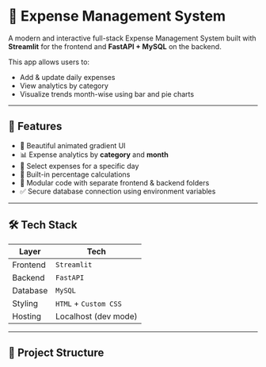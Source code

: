 # 💸 Expense Management System

A modern and interactive full-stack Expense Management System built with **Streamlit** for the frontend and **FastAPI + MySQL** on the backend.

This app allows users to:
- Add & update daily expenses
- View analytics by category
- Visualize trends month-wise using bar and pie charts

---

## 🚀 Features

- 🎨 Beautiful animated gradient UI
- 📊 Expense analytics by **category** and **month**
- 📅 Select expenses for a specific day
- 🧮 Built-in percentage calculations
- 📂 Modular code with separate frontend & backend folders
- ✅ Secure database connection using environment variables

---

## 🛠 Tech Stack

| Layer      | Tech                       |
|------------|----------------------------|
| Frontend   | `Streamlit`                |
| Backend    | `FastAPI`                  |
| Database   | `MySQL`                    |
| Styling    | `HTML` + `Custom CSS`      |
| Hosting    | Localhost (dev mode)       |

---

## 📁 Project Structure

